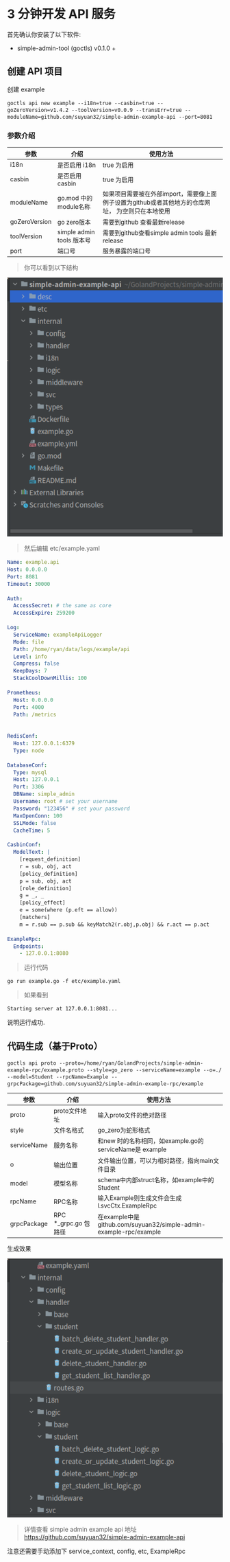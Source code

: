 # 3 分钟开发 API 服务

首先确认你安装了以下软件:
- simple-admin-tool (goctls) v0.1.0 +


## 创建 API 项目
创建 example
```shell
goctls api new example --i18n=true --casbin=true --goZeroVersion=v1.4.2 --toolVersion=v0.0.9 --transErr=true --moduleName=github.com/suyuan32/simple-admin-example-api --port=8081

```

### 参数介绍

| 参数            | 介绍                     | 使用方法                                                    |
|---------------|------------------------|---------------------------------------------------------|
| i18n          | 是否启用 i18n              | true 为启用                                                |
| casbin        | 是否启用 casbin            | true 为启用                                                |
| moduleName    | go.mod 中的module名称      | 如果项目需要被在外部import，需要像上面例子设置为github或者其他地方的仓库网址， 为空则只在本地使用 |
| goZeroVersion | go zero版本              | 需要到github 查看最新release                                   |
| toolVersion   | simple admin tools 版本号 | 需要到github查看simple admin  tools 最新 release               |
| port          | 端口号                    | 服务暴露的端口号                                                |

> 你可以看到以下结构

![Example](../../assets/example-struct.png)


> 然后编辑 etc/example.yaml

```yaml
Name: example.api
Host: 0.0.0.0
Port: 8081
Timeout: 30000

Auth:
  AccessSecret: # the same as core
  AccessExpire: 259200

Log:
  ServiceName: exampleApiLogger
  Mode: file
  Path: /home/ryan/data/logs/example/api
  Level: info
  Compress: false
  KeepDays: 7
  StackCoolDownMillis: 100

Prometheus:
  Host: 0.0.0.0
  Port: 4000
  Path: /metrics


RedisConf:
  Host: 127.0.0.1:6379
  Type: node

DatabaseConf:
  Type: mysql
  Host: 127.0.0.1
  Port: 3306
  DBName: simple_admin
  Username: root # set your username
  Password: "123456" # set your password
  MaxOpenConn: 100
  SSLMode: false
  CacheTime: 5

CasbinConf:
  ModelText: |
    [request_definition]
    r = sub, obj, act
    [policy_definition]
    p = sub, obj, act
    [role_definition]
    g = _, _
    [policy_effect]
    e = some(where (p.eft == allow))
    [matchers]
    m = r.sub == p.sub && keyMatch2(r.obj,p.obj) && r.act == p.act

ExampleRpc:
  Endpoints:
    - 127.0.0.1:8080
```

> 运行代码

```shell
go run example.go -f etc/example.yaml
```

> 如果看到

```shell
Starting server at 127.0.0.1:8081...
```

说明运行成功.

## 代码生成（基于Proto）

```shell
goctls api proto --proto=/home/ryan/GolandProjects/simple-admin-example-rpc/example.proto --style=go_zero --serviceName=example --o=./ --model=Student --rpcName=Example --grpcPackage=github.com/suyuan32/simple-admin-example-rpc/example
```
| 参数          | 介绍                | 使用方法                                                           |
|-------------|-------------------|----------------------------------------------------------------|
| proto       | proto文件地址         | 输入proto文件的绝对路径                                                 |
| style       | 文件名格式             | go_zero为蛇形格式                                                   |
| serviceName | 服务名称              | 和new 时的名称相同，如example.go的serviceName是 example                   |
| o           | 输出位置              | 文件输出位置，可以为相对路径，指向main文件目录                                      |
| model       | 模型名称              | schema中内部struct名称，如example中的Student                            |
| rpcName     | RPC名称             | 输入Example则生成文件会生成l.svcCtx.ExampleRpc                           |
| grpcPackage | RPC *_grpc.go 包路径 | 在example中是github.com/suyuan32/simple-admin-example-rpc/example |

生成效果

![pic](../../assets/api_gen_struct.png)

> 详情查看 simple admin example api 地址 https://github.com/suyuan32/simple-admin-example-api

注意还需要手动添加下 service_context, config, etc, ExampleRpc